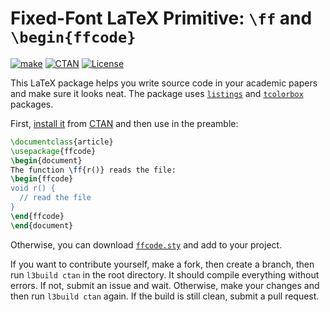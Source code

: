 # Fixed-Font LaTeX Primitive: `\ff` and `\begin{ffcode}`

[![make](https://github.com/yegor256/ffcode/actions/workflows/l3build.yml/badge.svg)](https://github.com/yegor256/ffcode/actions/workflows/l3build.yml)
[![CTAN](https://img.shields.io/ctan/v/ffcode)](https://ctan.org/pkg/ffcode)
[![License](https://img.shields.io/badge/license-MIT-green.svg)](https://github.com/yegor256/ffcode/blob/master/LICENSE.txt)

This LaTeX package helps you write source code in your academic papers
and make sure it looks neat. The package uses
[`listings`](https://ctan.org/pkg/listings)
and [`tcolorbox`](https://ctan.org/pkg/tcolorbox) packages.

First,
[install it](https://en.wikibooks.org/wiki/LaTeX/Installing_Extra_Packages)
from [CTAN](https://ctan.org/pkg/ffcode)
and then use in the preamble:

```tex
\documentclass{article}
\usepackage{ffcode}
\begin{document}
The function \ff{r()} reads the file:
\begin{ffcode}
void r() {
  // read the file
}
\end{ffcode}
\end{document}
```

Otherwise, you can download
[`ffcode.sty`](https://yegor256.github.io/ffcode/ffcode.sty) and
add to your project.

If you want to contribute yourself, make a fork, then create a branch,
then run `l3build ctan` in the root directory.
It should compile everything without errors. If not, submit an issue and wait.
Otherwise, make your changes and then run `l3build ctan` again. If the build is
still clean, submit a pull request.
